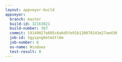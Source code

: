 ```yaml
---
layout: appveyor-build
appveyor:
  branch: master
  build-id: 32163021
  build-number: 367
  commit: 19149027e895c6a6d5fe91b120078143e27aed30
  job-id: 5gyipng6etm2tl6m
  job-number: 6
  os-name: Windows
  test-result: 0
---
```

